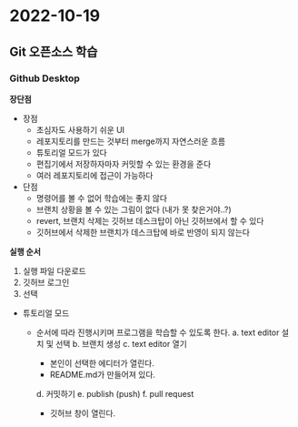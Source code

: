 # 2022-10-19

## Git 오픈소스 학습

### Github Desktop

**장단점**

- 장점
  - 초심자도 사용하기 쉬운 UI
  - 레포지토리를 만드는 것부터 merge까지 자연스러운 흐름
  - 튜토리얼 모드가 있다
  - 편집기에서 저장하자마자 커밋할 수 있는 환경을 준다
  - 여러 레포지토리에 접근이 가능하다
- 단점
  - 명령어를 볼 수 없어 학습에는 좋지 않다
  - 브랜치 상황을 볼 수 있는 그림이 없다 (내가 못 찾은거야..?)
  - revert, 브랜치 삭제는 깃허브 데스크탑이 아닌 깃허브에서 할 수 있다
  - 깃허브에서 삭제한 브랜치가 데스크탑에 바로 반영이 되지 않는다

**실행 순서**

1. 실행 파일 다운로드
2. 깃허브 로그인
3. 선택

- 튜토리얼 모드

  - 순서에 따라 진행시키며 프로그램을 학습할 수 있도록 한다.
    a. text editor 설치 및 선택
    b. 브랜치 생성
    c. text editor 열기

    - 본인이 선택한 에디터가 열린다.
    - README.md가 만들어져 있다.

    d. 커밋하기
    e. publish (push)
    f. pull request

    - 깃허브 창이 열린다.
